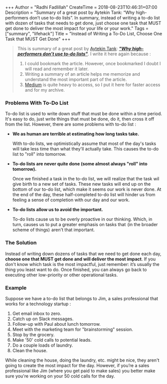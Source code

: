 +++
Author = "Radhi Fadlillah"
CreateTime = 2018-08-23T10:46:31+07:00
Description = "Summary of a great post by Aytekin Tank: “Why high-performers don’t use to-do lists”. In summary, instead of writing a to-do list with dozen of tasks that needs to get done, just choose one task that MUST get done to deliver the most impact for your life or your work."
Tags = ["summary", "lifehack"]
Title = "Instead of Writing a To-Do List, Choose One Task that MUST Get Done"
+++

> This is summary of a great post by [Aytekin Tank](https://medium.com/@aytekintank): [**_"Why high-performers don’t use to-do lists"_**](https://medium.com/swlh/why-high-performers-dont-use-to-do-lists-5d298045444d). I write it here again because : 
>
> 1. I could bookmark the article. However, once bookmarked I doubt I will read and remember it later.
> 2. Writing a summary of an article helps me memorize and understand the most important part of the article.
> 3. [Medium](https://medium.com) is quite heavy to access, so I put it here for faster access and for my archive.

### Problems With To-Do List

To-do list is used to write down stuff that must be done within a time period. It's easy to do, just write things that must be done, do it, then cross it off from the list. However, there are some problems with to-do list :

- **We as human are terrible at estimating how long tasks take.**

    With to-do lists, we optimistically assume that most of the day's tasks will take less time than what they'll actually take. This causes the to-do list to "roll" into tomorrow. 

- **To-do lists are never quite done (some almost always "roll" into tomorrow).**

    Once we finished a task in the to-do list, we will realize that the task wil give birth to a new set of tasks. These new tasks will end up on the bottom of our to-do list, which make it seems our work is never done. At the end of the day, these half-completed to-do list will hinder us from feeling a sense of completion with our day and our work.

- **To-do lists allow us to avoid the important.**

    To-do lists cause us to be overly proactive in our thinking. Which, in turn, causes us to put a greater emphasis on tasks that  (in the broader scheme of things)  aren't that important.

### The Solution

Instead of writing down dozens of tasks that we need to get done each day, **choose one that MUST get done and will deliver the most impact**. If you don't know which task is the most impactful, just remember: it’s usually the thing you least want to do. Once finished, you can always go back to executing other low-priority or other operational tasks.

### Example

Suppose we have a to-do list that belongs to Jim, a sales professional that works for a technology startup :

1. Get email inbox to zero.
2. Catch up on Slack messages.
3. Follow-up with Paul about lunch tomorrow.
4. Meet with the marketing team for "brainstorming" session.
5. Stop by the grocery.
6. Make '50' cold calls to potential leads.
7. Do a couple loads of laundry.
8. Clean the house.

While cleaning the house, doing the laundry, etc. might be nice, they aren't going to create the most impact for the day. However, if you’re a sales professional like Jim (where you get paid to make sales) you better make sure you're working on your 50 cold calls for the day.
